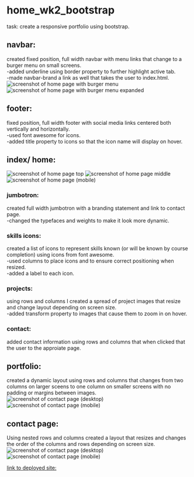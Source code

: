 # home_wk2_bootstrap
 task: create a responsive portfolio using bootstrap.

 ## navbar:
 created fixed position, full width navbar with menu links that change to a burger menu on small screens.\
 -added underline using border property to further highlight active tab.\
 -made navbar-brand a link as well that takes the user to index.html.
 ![screenshot of home page with burger menu](/screenshots/mobile-index.jpg)
![screenshot of home page with burger menu expanded](/screenshots/mobile-index-burger.jpg)

 ## footer:
 fixed position, full width footer with social media links centered both vertically and horizontally.\
 -used font awesome for icons.\
 -added title property to icons so that the icon name will display on hover.

 ## index/ home:
 ![screenshot of home page top](/screenshots/desktop-index-top.jpg)
 ![screenshot of home page middle](/screenshots/desktop-index-mid.jpg)
 ![screenshot of home page (mobile)](/screenshots/mobile-index.jpg)
 ### jumbotron:
created full width jumbotron with a branding statement and link to contact page.\
-changed the typefaces and weights to make it look more dynamic.
### skills icons:
created a list of icons to represent skills known (or will be known by course completion) using icons from font awesome.\
-used columns to place icons and to ensure correct positioning when resized.\
-added a label to each icon.
### projects:
using rows and columns I created a spread of project images that resize and change layout depending on screen size.\
-added transform property to images that cause them to zoom in on hover.
### contact:
added contact information using rows and columns that when clicked that the user to the approiate page.

## portfolio:
created a dynamic layout using rows and columns that changes from two columns on larger sceens to one column on smaller screens with no padding or margins between images.
![screenshot of contact page (desktop)](/screenshots/desktop-portfolio.jpg)
![screenshot of contact page (mobile)](/screenshots/mobile-portfolio.jpg)

## contact page:
Using nested rows and columns created a layout that resizes and changes the order of the columns and rows depending on screen size.
![screenshot of contact page (desktop)](/screenshots/desktop-contact.jpg)
![screenshot of contact page (mobile)](/screenshots/mobile-contact.jpg)

[link to deployed site:](https://nick75mowbray.github.io/homework_wk2_bootstrap/)